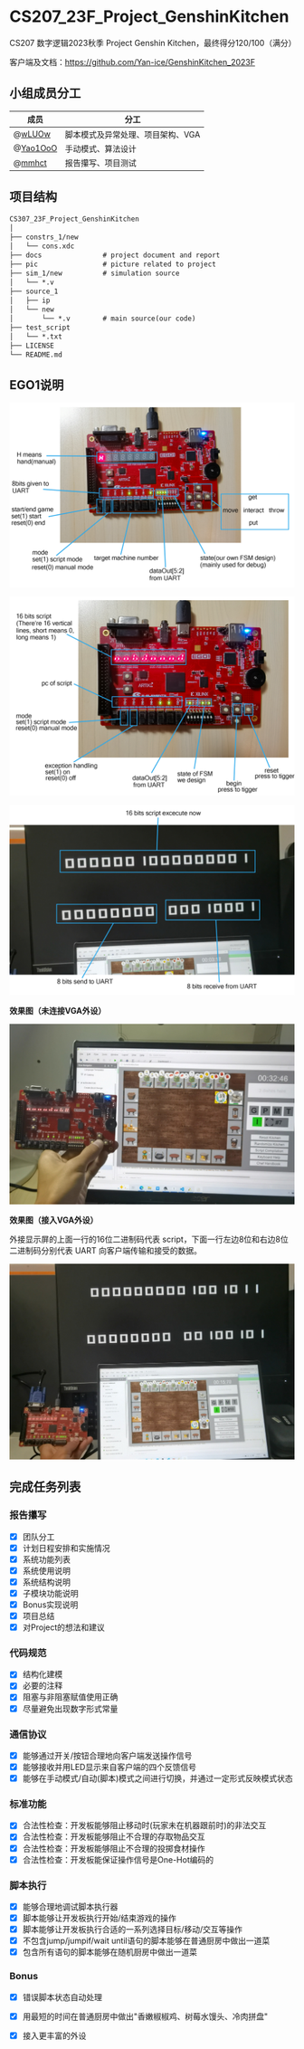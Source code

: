 # CS207_23F_Project_GenshinKitchen
CS207 数字逻辑2023秋季 Project Genshin Kitchen，最终得分120/100（满分）

客户端及文档：https://github.com/Yan-ice/GenshinKitchen_2023F

## 小组成员分工

| 成员                                   | 分工                              |
| -------------------------------------- | --------------------------------- |
| @[wLUOw](https://github.com/wLUOw)     | 脚本模式及异常处理、项目架构、VGA |
| @[Yao1OoO](https://github.com/Yao1OoO) | 手动模式、算法设计                |
| @[mmhct](https://github.com/mmhct)     | 报告攥写、项目测试                |



## 项目结构

```
CS307_23F_Project_GenshinKitchen
│
├── constrs_1/new
│   └── cons.xdc
├── docs               # project document and report
├── pic                # picture related to project
├── sim_1/new          # simulation source
│   └── *.v
├── source_1
│   ├── ip
│   └── new
│       └── *.v        # main source(our code)
├── test_script
│   └── *.txt
├── LICENSE
└── README.md
```



## EGO1说明

![1](pic/manual_mode_descrip.png)

![2](pic/script_mode_descript.png)

![picture](./pic/VGA_description.png "VGA_description")

**效果图（未连接VGA外设）**

![3](pic/pic01.png)

**效果图（接入VGA外设）**

外接显示屏的上面一行的16位二进制码代表 script，下面一行左边8位和右边8位二进制码分别代表 UART 向客户端传输和接受的数据。

![4](pic/pic02.png)



## 完成任务列表

### 报告攥写

- [x] 团队分工
- [x] 计划日程安排和实施情况
- [x] 系统功能列表
- [x] 系统使用说明
- [x] 系统结构说明
- [x] 子模块功能说明
- [x] Bonus实现说明
- [x] 项目总结
- [x] 对Project的想法和建议

### 代码规范

- [x] 结构化建模
- [x] 必要的注释
- [x] 阻塞与非阻塞赋值使用正确
- [x] 尽量避免出现数字形式常量

### 通信协议

- [x] 能够通过开关/按钮合理地向客户端发送操作信号
- [x] 能够接收并用LED显示来自客户端的四个反馈信号
- [x] 能够在手动模式/自动(脚本)模式之间进行切换，并通过一定形式反映模式状态

### 标准功能

- [x] 合法性检查：开发板能够阻止移动时(玩家未在机器跟前时)的非法交互
- [x] 合法性检查：开发板能够阻止不合理的存取物品交互
- [x] 合法性检查：开发板能够阻止不合理的投掷食材操作
- [x] 合法性检查：开发板能保证操作信号是One-Hot编码的

### 脚本执行

- [x] 能够合理地调试脚本执行器
- [x] 脚本能够让开发板执行开始/结束游戏的操作
- [x] 脚本能够让开发板执行合适的一系列选择目标/移动/交互等操作
- [x] 不包含jump/jumpif/wait until语句的脚本能够在普通厨房中做出一道菜
- [x] 包含所有语句的脚本能够在随机厨房中做出一道菜

### Bonus

- [x] 错误脚本状态自动处理
- [x] 用最短的时间在普通厨房中做出"香嫩椒椒鸡、树莓水馒头、冷肉拼盘"
- [x] 接入更丰富的外设

